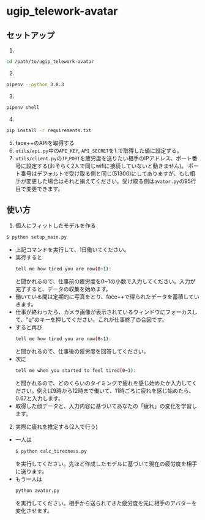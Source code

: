 # ugip_telework-avatar

## セットアップ
1. 

  ```bash
  cd /path/to/ugip_telework-avatar
  ```
2.  

  ```bash
  pipenv --python 3.8.3
  ```
3. 
  ```bash
  pipenv shell
  ```
4. 
  ```bash
  pip install -r requirements.txt
  ```
5. 
    face++のAPIを取得する
6. `utils/api.py`中の`API_KEY`, `API_SECRET`を1.で取得した値に設定する。
7. `utils/client.py`の`IP`,`PORT`を疲労度を送りたい相手のIPアドレス、ポート番号に設定する(おそらく2人で同じwifiに接続していないと動きません)。
ポート番号はデフォルトで受け取る側と同じ(51300)にしてありますが、もし相手が変更した場合はそれと揃えてください。受け取る側は`avator.py`の95行目で変更できます。

## 使い方
1. 個人にフィットしたモデルを作る
  ```bash
  $ python setup_main.py
  ```
  - 上記コマンドを実行して、1日働いてください。
  - 実行すると
    ```bash
    tell me how tired you are now(0~1):
    ```
    と聞かれるので、仕事前の疲労度を0~1の小数で入力してください。入力が完了すると、データの収集を始めます。
  - 働いている間は定期的に写真をとり、face++で得られたデータを蓄積していきます。
  - 仕事が終わったら、カメラ画像が表示されているウィンドウにフォーカスして、"q"のキーを押してください。これが仕事終了の合図です。
  - すると再び
    ```bash
    tell me how tired you are now(0~1):
    ```
    と聞かれるので、仕事後の疲労度を回答してください。
  - 次に
    ```bash
    tell me when you started to feel tired(0~1): 
    ```
    と聞かれるので、どのくらいのタイミングで疲れを感じ始めたか入力してください。例えば9時から12時まで働いて、11時ごろに疲れを感じ始めたら、0.67と入力します。
  - 取得した顔データと、入力内容に基づいてあなたの「疲れ」の変化を学習します。

2. 実際に疲れを推定する(2人で行う)
  - 一人は
    ```bash
    $ python calc_tiredness.py
    ```
    を実行してください。先ほど作成したモデルに基づいて現在の疲労度を相手に送ります。
  - もう一人は
    ```bash
    python avator.py
    ```
    を実行してください。相手から送られてきた疲労度を元に相手のアバターを変化させます。
<!-- 3. transfer data(less important)
  - socket(TCP/IP) communication  


4. visualize tiredness/current working condition
  - sticky notes(windows)
  - tkinter(python module)
  - modify desktop goose(if possible) -->
